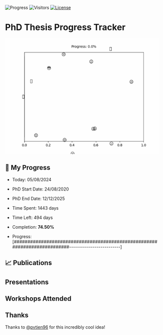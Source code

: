 ![Progress](https://img.shields.io/badge/Progress-74.50%25-89cc67?style=flat-square)
![Visitors](https://api.visitorbadge.io/api/combined?path=https%3A%2F%2Fgithub.com%2Fpvtien96%2FPhD_Thesis_Tracker&label=Views&labelColor=%2337d67a&countColor=%23ff8a65&style=flat-square)
[![License](https://img.shields.io/badge/License-Apache_2.0-blue.svg)](https://opensource.org/licenses/Apache-2.0)

# PhD Thesis Progress Tracker

<td style="width: 10%; padding: 10px; border: none;">
      <img src="progress.gif" alt="Progress" style="height: 10%">
</td>

## :calendar: My Progress

- Today: 05/08/2024
- PhD Start Date: 24/08/2020
- PhD End Date: 12/12/2025

- Time Spent: 1443 days
- Time Left: 494 days
- Completion: <b>74.50%</b>
- Progress: [##########################################################################--------------------------]

## 📈 Publications

## Presentations

## Workshops Attended

## Thanks

Thanks to [@pvtien96](https://github.com/pvtien96) for this incredibly cool idea!
